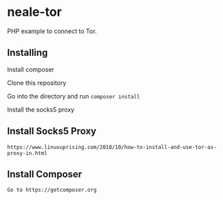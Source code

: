 # neale-tor

PHP example to connect to Tor.

## Installing

Install composer

Clone this repository

Go into the directory and run `composer install`

Install the socks5 proxy

## Install Socks5 Proxy

    https://www.linuxuprising.com/2018/10/how-to-install-and-use-tor-as-proxy-in.html

## Install Composer

    Go to https://getcomposer.org
